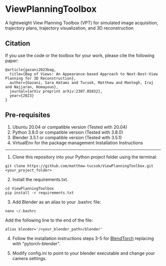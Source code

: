 # ViewPlanningToolbox
A lightweight View Planning Toolbox (VPT) for simulated image acquisition, trajectory plans, trajectory visualization, and 3D reconstruction

Citation
--------------
If you use the code or the toolbox for your work, please cite the following paper:
```
@article{gazani2023bag,
  title={Bag of Views: An Appearance-based Approach to Next-Best-View Planning for 3D Reconstruction},
  author={Gazani, Sara Hatami and Tucsok, Matthew and Mantegh, Iraj and Najjaran, Homayoun},
  journal={arXiv preprint arXiv:2307.05832},
  year={2023}
}
```

Pre-requisites
--------------
1. Ubuntu 20.04 or compatible version (Tested with 20.04)
2. Python 3.8.0 or compatible version (Tested with 3.8.0)
3. Blender 3.5.1 or compatible version (Tested with 3.5.1)
4. VirtualEnv for the package management
Installation Instructions
-------------------------
1. Clone this repository into your Python project folder using the terminal:
```
git clone https://github.com/matthew-tucsok/ViewPlanningToolbox.git <your_project_folder>
```
2. Install the requirements.txt.
```
cd ViewPlanningToolbox
pip install -r requirements.txt
```
3. Add Blender as an alias to your .bashrc file:
```
nano ~/.bashrc
```
Add the following line to the end of the file:
```
alias blender='/<your_blender_path>/blender'
```

4. Follow the installation instructions  steps 3-5 for [BlendTorch](https://github.com/cheind/pytorch-blender) replacing <DST> with "pytorch-blender".  

5. Modify config.ini to point to your blender executable and change your camera settings.
